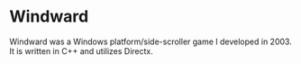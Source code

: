 Windward
=============

Windward was a Windows platform/side-scroller game I developed in 2003. It is written in C++ and utilizes Directx. 
